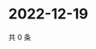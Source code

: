 # 2022-12-19

共 0 条

<!-- BEGIN WEIBO -->
<!-- 最后更新时间 Mon Dec 19 2022 21:12:26 GMT+0800 (China Standard Time) -->

<!-- END WEIBO -->
